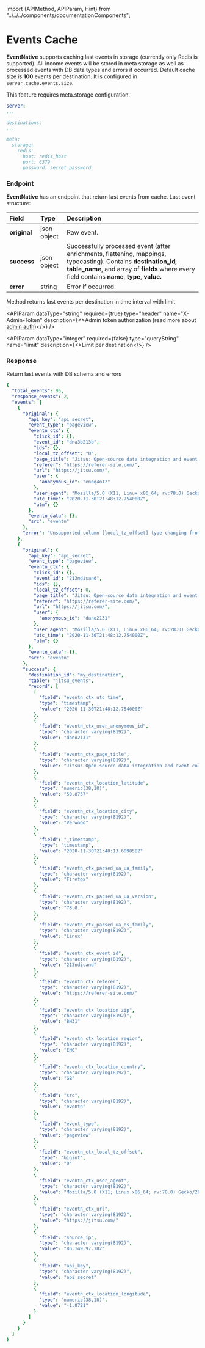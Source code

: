import {APIMethod, APIParam, Hint} from "../../../components/documentationComponents";

# Events Cache

**EventNative** supports caching last events in storage \(currently only Redis is supported\). All income events will be stored in meta storage as well as processed events with DB data types and errors if occurred. Default cache size is **100** events per destination. It is configured in `server.cache.events.size`.

<Hint>
This feature requires meta.storage configuration.
</Hint>

```yaml
server:
...

destinations:
...

meta:
  storage:
    redis:
      host: redis_host
      port: 6379
      password: secret_password
```

### **Endpoint**

**EventNative** has an endpoint that return last events from cache. Last event structure:

| Field | Type | Description |
| :--- | :--- | :--- |
| **original** | json object | Raw event. |
| **success** | json object | Successfully processed event \(after enrichments, flattening, mappings, typecasting\). Contains **destination\_id**_,_ **table\_name**, and array of **fields** where every field contains **name**, **type**, **value.** |
| **error** | string | Error if occurred. |

<APIMethod method="GET" path="/api/v1/events/cache" />

Method returns last events per destination in time interval with limit

<APIParam dataType="string" required={true} type="header" name="X-Admin-Token" description={<>Admin token authorization (read more about <a href="/docs/other-features/admin-endpoints">admin auth</a>)</>} />

<APIParam dataType="integer" required={false} type="queryString" name="limit" description={<>Limit per destination</>} />

<APIParam dataType="string" required={false} type="queryString" name="destination_ids" description="Comma-separated destination ids array" />

<APIParam dataType="string" required={false} type="queryString" name="start" description="start of interval in ISO 8601 ('2006-01-02T15:04:05.000000Z') format. Default value: Unix start epoch (1970-01-01..)" />

<APIParam dataType="string" required={false} type="queryString" name="end" description="end of interval in ISO 8601 ('2006-01-02T15:04:05.000000Z') format. Default value: time.Now() UTC" />


### Response

Return last events with DB schema and errors

```yaml
{
  "total_events": 95,
  "response_events": 2,
  "events": [
    {
      "original": {
        "api_key": "api_secret",
        "event_type": "pageview",
        "eventn_ctx": {
          "click_id": {},
          "event_id": "dna3b213b",
          "ids": {},
          "local_tz_offset": "0",
          "page_title": "Jitsu: Open-source data integration and event collection",
          "referer": "https://referer-site.com/",
          "url": "https://jitsu.com/",
          "user": {
            "anonymous_id": "enoq4o12"
          },
          "user_agent": "Mozilla/5.0 (X11; Linux x86_64; rv:78.0) Gecko/20100101 Firefox/78.0",
          "utc_time": "2020-11-30T21:48:12.754000Z",
          "utm": {}
        },
        "eventn_data": {},
        "src": "eventn"
      },
      "error": "Unsupported column [local_tz_offset] type changing from: INT64 to: STRING"
    },
    {
      "original": {
        "api_key": "api_secret",
        "event_type": "pageview",
        "eventn_ctx": {
          "click_id": {},
          "event_id": "213ndisand",
          "ids": {},
          "local_tz_offset": 0,
          "page_title": "Jitsu: Open-source data integration and event collection",
          "referer": "https://referer-site.com/",
          "url": "https://jitsu.com/",
          "user": {
            "anonymous_id": "dano2131"
          },
          "user_agent": "Mozilla/5.0 (X11; Linux x86_64; rv:78.0) Gecko/20100101 Firefox/78.0",
          "utc_time": "2020-11-30T21:48:12.754000Z",
          "utm": {}
        },
        "eventn_data": {},
        "src": "eventn"
      },
      "success": {
        "destination_id": "my_destination",
        "table": "jitsu_events",
        "record": [
          {
            "field": "eventn_ctx_utc_time",
            "type": "timestamp",
            "value": "2020-11-30T21:48:12.754000Z"
          },
          {
            "field": "eventn_ctx_user_anonymous_id",
            "type": "character varying(8192)",
            "value": "dano2131"
          },
          {
            "field": "eventn_ctx_page_title",
            "type": "character varying(8192)",
            "value": "Jitsu: Open-source data integration and event collection"
          },
          {
            "field": "eventn_ctx_location_latitude",
            "type": "numeric(38,18)",
            "value": "50.8757"
          },
          {
            "field": "eventn_ctx_location_city",
            "type": "character varying(8192)",
            "value": "Verwood"
          },
          {
            "field": "_timestamp",
            "type": "timestamp",
            "value": "2020-11-30T21:48:13.609858Z"
          },
          {
            "field": "eventn_ctx_parsed_ua_ua_family",
            "type": "character varying(8192)",
            "value": "Firefox"
          },
          {
            "field": "eventn_ctx_parsed_ua_ua_version",
            "type": "character varying(8192)",
            "value": "78.0."
          },
          {
            "field": "eventn_ctx_parsed_ua_os_family",
            "type": "character varying(8192)",
            "value": "Linux"
          },
          {
            "field": "eventn_ctx_event_id",
            "type": "character varying(8192)",
            "value": "213ndisand"
          },
          {
            "field": "eventn_ctx_referer",
            "type": "character varying(8192)",
            "value": "https://referer-site.com/"
          },
          {
            "field": "eventn_ctx_location_zip",
            "type": "character varying(8192)",
            "value": "BH31"
          },
          {
            "field": "eventn_ctx_location_region",
            "type": "character varying(8192)",
            "value": "ENG"
          },
          {
            "field": "eventn_ctx_location_country",
            "type": "character varying(8192)",
            "value": "GB"
          },
          {
            "field": "src",
            "type": "character varying(8192)",
            "value": "eventn"
          },
          {
            "field": "event_type",
            "type": "character varying(8192)",
            "value": "pageview"
          },
          {
            "field": "eventn_ctx_local_tz_offset",
            "type": "bigint",
            "value": "0"
          },
          {
            "field": "eventn_ctx_user_agent",
            "type": "character varying(8192)",
            "value": "Mozilla/5.0 (X11; Linux x86_64; rv:78.0) Gecko/20100101 Firefox/78.0"
          },
          {
            "field": "eventn_ctx_url",
            "type": "character varying(8192)",
            "value": "https://jitsu.com/"
          },
          {
            "field": "source_ip",
            "type": "character varying(8192)",
            "value": "86.149.97.182"
          },
          {
            "field": "api_key",
            "type": "character varying(8192)",
            "value": "api_secret"
          },
          {
            "field": "eventn_ctx_location_longitude",
            "type": "numeric(38,18)",
            "value": "-1.8721"
          }
        ]
      }
    }
  ]
}
```

